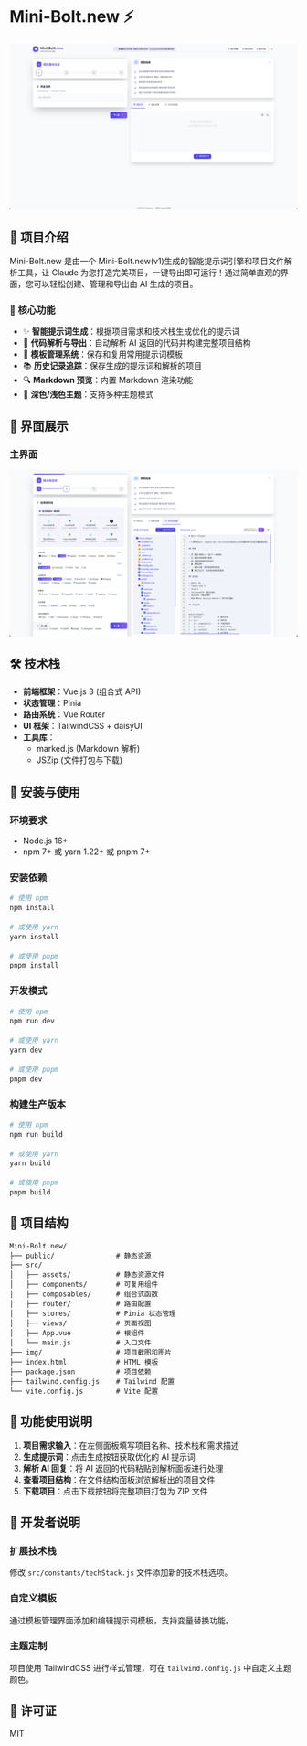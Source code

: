 # Mini-Bolt.new ⚡

![项目界面预览](./img/Snipaste_2025-03-05_17-29-34.png)

## 📖 项目介绍

Mini-Bolt.new 是由一个 Mini-Bolt.new(v1)生成的智能提示词引擎和项目文件解析工具，让 Claude 为您打造完美项目，一键导出即可运行！通过简单直观的界面，您可以轻松创建、管理和导出由 AI 生成的项目。

### 🌟 核心功能

- ✨ **智能提示词生成**：根据项目需求和技术栈生成优化的提示词
- 📁 **代码解析与导出**：自动解析 AI 返回的代码并构建完整项目结构
- 💾 **模板管理系统**：保存和复用常用提示词模板
- 📚 **历史记录追踪**：保存生成的提示词和解析的项目
- 🔍 **Markdown 预览**：内置 Markdown 渲染功能
- 🎨 **深色/浅色主题**：支持多种主题模式

## 📸 界面展示

### 主界面

![主界面展示](./img/Snipaste_2025-03-05_17-28-55.png)

## 🛠️ 技术栈

- **前端框架**：Vue.js 3 (组合式 API)
- **状态管理**：Pinia
- **路由系统**：Vue Router
- **UI 框架**：TailwindCSS + daisyUI
- **工具库**：
  - marked.js (Markdown 解析)
  - JSZip (文件打包与下载)

## 🚀 安装与使用

### 环境要求

- Node.js 16+
- npm 7+ 或 yarn 1.22+ 或 pnpm 7+

### 安装依赖

```bash
# 使用 npm
npm install

# 或使用 yarn
yarn install

# 或使用 pnpm
pnpm install
```

### 开发模式

```bash
# 使用 npm
npm run dev

# 或使用 yarn
yarn dev

# 或使用 pnpm
pnpm dev
```

### 构建生产版本

```bash
# 使用 npm
npm run build

# 或使用 yarn
yarn build

# 或使用 pnpm
pnpm build
```

## 📂 项目结构

```
Mini-Bolt.new/
├── public/               # 静态资源
├── src/
│   ├── assets/           # 静态资源文件
│   ├── components/       # 可复用组件
│   ├── composables/      # 组合式函数
│   ├── router/           # 路由配置
│   ├── stores/           # Pinia 状态管理
│   ├── views/            # 页面视图
│   ├── App.vue           # 根组件
│   └── main.js           # 入口文件
├── img/                  # 项目截图和图片
├── index.html            # HTML 模板
├── package.json          # 项目依赖
├── tailwind.config.js    # Tailwind 配置
└── vite.config.js        # Vite 配置
```

## 📝 功能使用说明

1. **项目需求输入**：在左侧面板填写项目名称、技术栈和需求描述
2. **生成提示词**：点击生成按钮获取优化的 AI 提示词
3. **解析 AI 回复**：将 AI 返回的代码粘贴到解析面板进行处理
4. **查看项目结构**：在文件结构面板浏览解析出的项目文件
5. **下载项目**：点击下载按钮将完整项目打包为 ZIP 文件

## 🧩 开发者说明

### 扩展技术栈

修改 `src/constants/techStack.js` 文件添加新的技术栈选项。

### 自定义模板

通过模板管理界面添加和编辑提示词模板，支持变量替换功能。

### 主题定制

项目使用 TailwindCSS 进行样式管理，可在 `tailwind.config.js` 中自定义主题颜色。

## 📄 许可证

MIT
